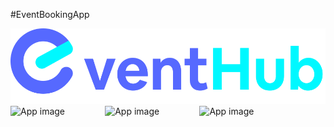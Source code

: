 #EventBookingApp

<img alt="Logo" src="screenshots/logo_with_text.png"/>

<div style="display:flex;">
<img alt="App image" src="screenshots/splash.png" width="30%">
<img alt="App image" src="screenshots/onboarding.png" width="30%">
<img alt="App image" src="screenshots/splash.png" width="30%">
</div>